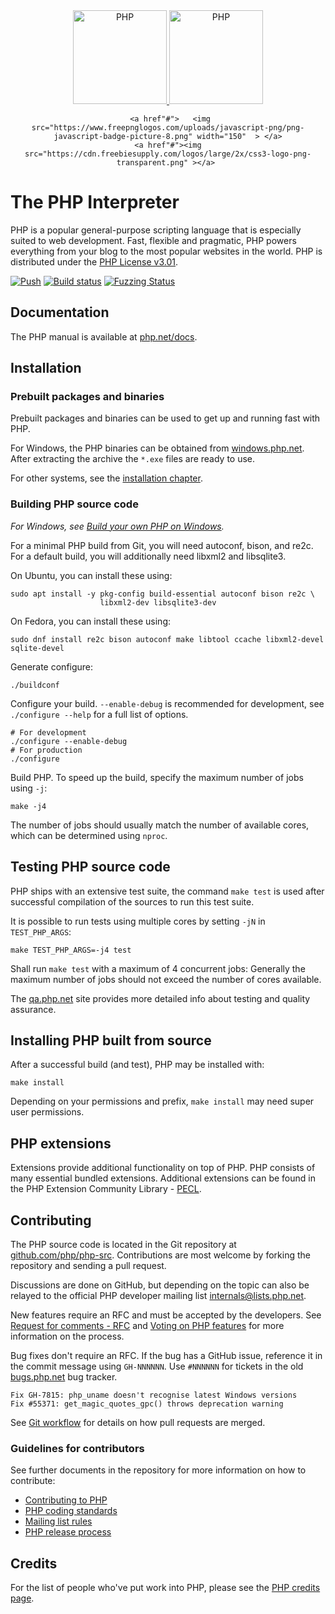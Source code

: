 <div align="center">
    <a href="https://php.net">
        <img
            alt="PHP"
            src="https://upload.wikimedia.org/wikipedia/commons/thumb/6/61/HTML5_logo_and_wordmark.svg/640px-HTML5_logo_and_wordmark.svg.png"
            width="150">
    </a>
        <a href="https://php.net">
        <img
            alt="PHP"
            src="https://www.php.net/images/logos/new-php-logo.svg"
            width="150">
    </a>

     <a href"#">   <img src="https://www.freepnglogos.com/uploads/javascript-png/png-javascript-badge-picture-8.png" width="150"  > </a>
    <a href"#"><img src="https://cdn.freebiesupply.com/logos/large/2x/css3-logo-png-transparent.png" ></a> 
</div>

# The PHP Interpreter

PHP is a popular general-purpose scripting language that is especially suited to
web development. Fast, flexible and pragmatic, PHP powers everything from your
blog to the most popular websites in the world. PHP is distributed under the
[PHP License v3.01](LICENSE).

[![Push](https://github.com/php/php-src/actions/workflows/push.yml/badge.svg)](https://github.com/php/php-src/actions/workflows/push.yml)
[![Build status](https://travis-ci.com/php/php-src.svg?branch=master)](https://travis-ci.com/github/php/php-src)
[![Fuzzing Status](https://oss-fuzz-build-logs.storage.googleapis.com/badges/php.svg)](https://bugs.chromium.org/p/oss-fuzz/issues/list?sort=-opened&can=1&q=proj:php)

## Documentation

The PHP manual is available at [php.net/docs](https://php.net/docs).

## Installation

### Prebuilt packages and binaries

Prebuilt packages and binaries can be used to get up and running fast with PHP.

For Windows, the PHP binaries can be obtained from
[windows.php.net](https://windows.php.net). After extracting the archive the
`*.exe` files are ready to use.

For other systems, see the [installation chapter](https://php.net/install).

### Building PHP source code

*For Windows, see [Build your own PHP on Windows](https://wiki.php.net/internals/windows/stepbystepbuild_sdk_2).*

For a minimal PHP build from Git, you will need autoconf, bison, and re2c. For
a default build, you will additionally need libxml2 and libsqlite3.

On Ubuntu, you can install these using:

    sudo apt install -y pkg-config build-essential autoconf bison re2c \
                        libxml2-dev libsqlite3-dev

On Fedora, you can install these using:

    sudo dnf install re2c bison autoconf make libtool ccache libxml2-devel sqlite-devel

Generate configure:

    ./buildconf

Configure your build. `--enable-debug` is recommended for development, see
`./configure --help` for a full list of options.

    # For development
    ./configure --enable-debug
    # For production
    ./configure

Build PHP. To speed up the build, specify the maximum number of jobs using `-j`:

    make -j4

The number of jobs should usually match the number of available cores, which
can be determined using `nproc`.

## Testing PHP source code

PHP ships with an extensive test suite, the command `make test` is used after
successful compilation of the sources to run this test suite.

It is possible to run tests using multiple cores by setting `-jN` in
`TEST_PHP_ARGS`:

    make TEST_PHP_ARGS=-j4 test

Shall run `make test` with a maximum of 4 concurrent jobs: Generally the maximum
number of jobs should not exceed the number of cores available.

The [qa.php.net](https://qa.php.net) site provides more detailed info about
testing and quality assurance.

## Installing PHP built from source

After a successful build (and test), PHP may be installed with:

    make install

Depending on your permissions and prefix, `make install` may need super user
permissions.

## PHP extensions

Extensions provide additional functionality on top of PHP. PHP consists of many
essential bundled extensions. Additional extensions can be found in the PHP
Extension Community Library - [PECL](https://pecl.php.net).

## Contributing

The PHP source code is located in the Git repository at
[github.com/php/php-src](https://github.com/php/php-src). Contributions are most
welcome by forking the repository and sending a pull request.

Discussions are done on GitHub, but depending on the topic can also be relayed
to the official PHP developer mailing list internals@lists.php.net.

New features require an RFC and must be accepted by the developers. See
[Request for comments - RFC](https://wiki.php.net/rfc) and
[Voting on PHP features](https://wiki.php.net/rfc/voting) for more information
on the process.

Bug fixes don't require an RFC. If the bug has a GitHub issue, reference it in
the commit message using `GH-NNNNNN`. Use `#NNNNNN` for tickets in the old
[bugs.php.net](https://bugs.php.net) bug tracker.

    Fix GH-7815: php_uname doesn't recognise latest Windows versions
    Fix #55371: get_magic_quotes_gpc() throws deprecation warning

See [Git workflow](https://wiki.php.net/vcs/gitworkflow) for details on how pull
requests are merged.

### Guidelines for contributors

See further documents in the repository for more information on how to
contribute:

- [Contributing to PHP](/CONTRIBUTING.md)
- [PHP coding standards](/CODING_STANDARDS.md)
- [Mailing list rules](/docs/mailinglist-rules.md)
- [PHP release process](/docs/release-process.md)

## Credits

For the list of people who've put work into PHP, please see the
[PHP credits page](https://php.net/credits.php).
